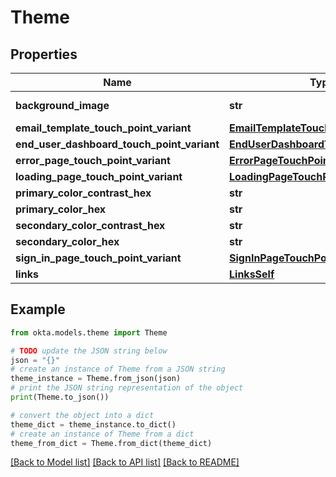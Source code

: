 # Theme


## Properties

Name | Type | Description | Notes
------------ | ------------- | ------------- | -------------
**background_image** | **str** |  | [optional] [readonly] 
**email_template_touch_point_variant** | [**EmailTemplateTouchPointVariant**](EmailTemplateTouchPointVariant.md) |  | [optional] 
**end_user_dashboard_touch_point_variant** | [**EndUserDashboardTouchPointVariant**](EndUserDashboardTouchPointVariant.md) |  | [optional] 
**error_page_touch_point_variant** | [**ErrorPageTouchPointVariant**](ErrorPageTouchPointVariant.md) |  | [optional] 
**loading_page_touch_point_variant** | [**LoadingPageTouchPointVariant**](LoadingPageTouchPointVariant.md) |  | [optional] 
**primary_color_contrast_hex** | **str** |  | [optional] 
**primary_color_hex** | **str** |  | [optional] 
**secondary_color_contrast_hex** | **str** |  | [optional] 
**secondary_color_hex** | **str** |  | [optional] 
**sign_in_page_touch_point_variant** | [**SignInPageTouchPointVariant**](SignInPageTouchPointVariant.md) |  | [optional] 
**links** | [**LinksSelf**](LinksSelf.md) |  | [optional] 

## Example

```python
from okta.models.theme import Theme

# TODO update the JSON string below
json = "{}"
# create an instance of Theme from a JSON string
theme_instance = Theme.from_json(json)
# print the JSON string representation of the object
print(Theme.to_json())

# convert the object into a dict
theme_dict = theme_instance.to_dict()
# create an instance of Theme from a dict
theme_from_dict = Theme.from_dict(theme_dict)
```
[[Back to Model list]](../README.md#documentation-for-models) [[Back to API list]](../README.md#documentation-for-api-endpoints) [[Back to README]](../README.md)


